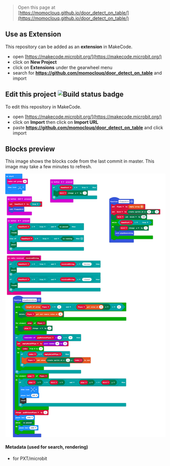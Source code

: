 
> Open this page at [https://momoclouq.github.io/door_detect_on_table/](https://momoclouq.github.io/door_detect_on_table/)

## Use as Extension

This repository can be added as an **extension** in MakeCode.

* open [https://makecode.microbit.org/](https://makecode.microbit.org/)
* click on **New Project**
* click on **Extensions** under the gearwheel menu
* search for **https://github.com/momoclouq/door_detect_on_table** and import

## Edit this project ![Build status badge](https://github.com/momoclouq/door_detect_on_table/workflows/MakeCode/badge.svg)

To edit this repository in MakeCode.

* open [https://makecode.microbit.org/](https://makecode.microbit.org/)
* click on **Import** then click on **Import URL**
* paste **https://github.com/momoclouq/door_detect_on_table** and click import

## Blocks preview

This image shows the blocks code from the last commit in master.
This image may take a few minutes to refresh.

![A rendered view of the blocks](https://github.com/momoclouq/door_detect_on_table/raw/master/.github/makecode/blocks.png)

#### Metadata (used for search, rendering)

* for PXT/microbit
<script src="https://makecode.com/gh-pages-embed.js"></script><script>makeCodeRender("{{ site.makecode.home_url }}", "{{ site.github.owner_name }}/{{ site.github.repository_name }}");</script>
